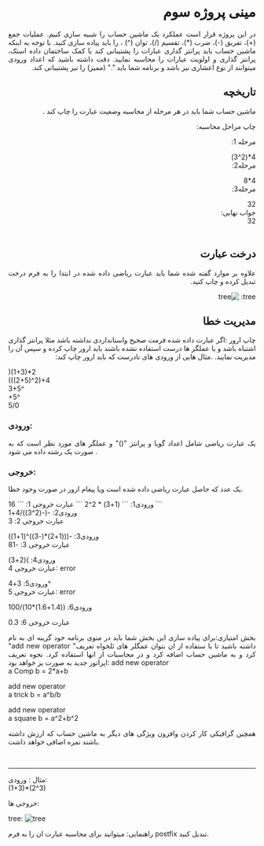 <div dir='rtl' align="justify">
 
 #  مینی پروژه سوم
 
در این پروژه قرار است عملکرد یک ماشین حساب را شبیه سازی کنیم. عملیات جمع (+)، تفریق (-)، ضرب (*)، تقسیم (/)، توان (^) ، را باید پیاده سازی کنید.
با توجه به اینکه ماشین حساب باید پرانتز گداری عبارات را پشتیبانی کند با کمک ساختمان داده استک،  پرانتز گذاری و اولویت عبارات را محاسبه نمایید. 
دقت داشته باشید که اعداد ورودی میتوانند از نوع اعشاری نیز باشد و برنامه شما باید "." (ممیز) را نیز پشتیبانی کند.
 


## تاریخچه
 ماشین حساب شما باید در هر مرحله از محاسبه وضعیت عبارت را چاپ کند  .

چاپ مراحل محاسبه:
 
 مرحله 1:

4*(2^3)<br>
 مرحله2:
 
 4*8<br>
 مرحله3:
 
 32<br>
 جواب نهایی:<br>
 32<br>
 <br>


## درخت عبارت
 علاوه بر موارد گفته شده شما باید عبارت ریاضی داده شده در ابتدا  را به فرم درخت تبدیل کرده و چاپ کنید.<br>

tree:
 ![tree](https://user-images.githubusercontent.com/70153144/142826292-37bd0066-1964-454f-a66b-fc8a03124bc3.png)


## مدیریت خطا
 چاپ ارور :اگر عبارت داده شده فرمت صحیح واستانداردی نداشته باشد مثلا پرانتز گذاری اشتباه باشد و یا عملگر ها درست استفاده نشده باشند باید ارور چاپ کرده و سپس آن را مدیریت نمایید.
 .مثال هایی از ورودی های نادرست که باید ارور چاپ کند:<br>
 
 <div dir='ltr' align="justify">
 
 )(1+3)*2<br>
 (((2+5)^2)+4<br>
 3+5^<br>
 +5^<br>
 5/0<br>
 
 <div>


 ### ورودی:
یک عبارت ریاضی شامل اعداد گویا و پرانتز "()" و عملگر های مورد نظر است که  به صورت یک رشته داده می شود . <br>
### خروجی:
یک عدد که حاصل عبارت ریاضی داده شده است ویا پیغام ارور در صورت وجود خطا.
 
  <div dir='ltr' align="justify">
  ورودی1:
 ```
  (1+3) * 2^2
```
 عبارت خروجی 1:
```
  16
```
 <div>
  ورودی2:
  -(-(2^3))/4+1 <br>
  عبارت خروجی 2:
  3

  ورودی3: 
  -(((1+2)*(-3))^(1+1)) <br>
  عبارت خروجی 3:
  -81

  ورودی4:
  )(2+3) <br>
  عبارت خروجی 4:
  error

  ورودی5:
  3+4^<br>
  عبارت خروجی 5:
  error

  ورودی6:
  ((1.4+1.6)*10)/100  <br>
   
  عبارت خروجی 6:
  0.3
  
 
بخش امتیازی:برای پیاده سازی این بخش شما باید  در منوی برنامه خود گزینه ای به نام "add new operator "داشته باشید تا با ستفاده از ان بتوان عمگلر های ئلخواه تعریف کرد و به ماشین حساب اضافه کرد و در محاسبات از انها استفاده کرد.
 نحوه تعریف اپراتور جدید به صورت یز خواهد بود:
 add new operator <br>
a Comp b = 2*a+b<br>
 
 add new operator<br>
a trick b = a^b/b<br>
 
add new operator<br>
a square b = a^2+b^2<br>
 
 همچین گرافیکی کار کردن وافزون ویژگی های دیگر به ماشین حساب که ارزش داشته باشند نمره اضافی خواهد داشت.
 
 <br>
 <hr>
  مثال :
 ورودی:
 <br>
 (1+3)*(2^3)
 
 خروجی ها:
 
 tree:
 ![tree](https://user-images.githubusercontent.com/70153144/142826292-37bd0066-1964-454f-a66b-fc8a03124bc3.png)

 
راهنمایی:
میتوانید برای محاسبه عبارت ان را به فرم postfix تبدیل کنید.
 <div>


